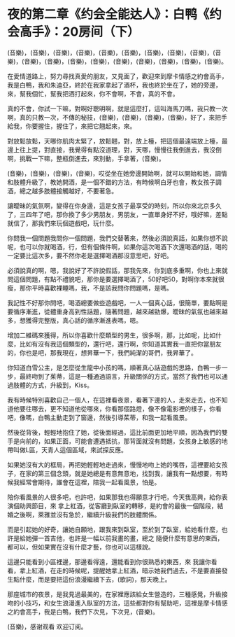 # 夜的第二章《约会全能达人》：白鸭《约会高手》：20房间（下）

(音樂)，(音樂)，(音樂)，(音樂)，(音樂)，(音樂)，(音樂)，(音樂)，(音樂)，(音樂)，(音樂)，(音樂)，(音樂)，(音樂)，(音樂)，(音樂)，(音樂)，(音樂)，(音樂)。

在愛情道路上，努力尋找真愛的朋友，又見面了，歡迎來到摩卡情感之約會高手，我是白鴨，我和朱迪亞，終於在我家拿起了酒杯，我也終於坐在了，她的旁邊，來，幫我個忙，幫我把酒打起來，你不會啊，不會，真的不會。

真的不會，你試一下嘛，對啊好聰明啊，就是這麼打，這叫海馬刀嗎，我只教一次啊，真的只教一次，不傳的秘技，(音樂)，(音樂)，(音樂)，(音樂)，好了，來把手給我，你要握住，握住了，來把它翹起來，來。

對放鬆放鬆，天哪你肌肉太緊了，放鬆翹，對，放上檯，把這個最遠端放上檯，最邊上往上提，對直接，我覺得有點沒道理，對，天哪，慢慢往我倒進去，我沒倒啊，挑戰一下嘛，整瓶倒進去，來別動，手拿著，(音樂)。

(音樂)，(音樂)，(音樂)，(音樂)，哎從坐在她旁邊開始啊，就可以開始和她，調情和肢體升級了，教她開酒，是一個不錯的方法，有時候啊白牙也會，教女孩子調酒，總之越多肢體接觸越好，不要著急。

讓曖昧的氣氛啊，變得在你身邊，這是女孩子最享受的時刻，所以你來北京多久了，三四年了吧，那你換了多少男朋友，男朋友，一直單身好不好，哦好嘛，差點就信了，那我們來玩個遊戲吧，玩什麼。

你問我一個問題我問你一個問題，我們交替著來，然後必須說真話，如果你想不說呢，也可以你就喝酒，行，但有個條件啊，如果你這次喝酒下次還喝酒的話，喝的一定要比這次多，要不然你老是選擇喝酒那沒意思吧，好吧。

必須說真的啊，嗯，我說好了不許說假話，那我先來，你到底多重啊，你也上來就問這個問題，有點不禮貌吧，那你是要選擇喝酒了，50好吧50，對啊你本來就很瘦，那你平時喜歡裸睡嗎，我，不是該我問你問題嗎，是嗎。

我記性不好那你問吧，喝酒總要做些遊戲吧，一人一個真心話，很簡單，要點啊是要循序漸進，從體重身高到性話題，隨著問題，越來越勁爆，曖昧的氣氛也越來越多，想獲得完整版，真心話的循序漸進表嗎，嗯。

增加二維碼來獲得，所以你喜歡什麼類型的男生，很多啊，那，比如呢，比如什麼，比如有沒有我這個類型的，還行吧，還行啊，你知道其實我一直把你當朋友的，你也是吧，那我現在，想昇華一下，我們純潔的哥們，我昇華了。

你知道白雪公主，是怎麼從生龍中小孩的嗎，順著真心話遊戲的思路，白鴨一步一步，最終吻到了茱蒂，這是一種通過語言，升級關係的方式，當然了我們也可以通過肢體的方式，升級到，Kiss。

我有時候特別喜歡自己一個人，在這裡看夜景，看著下邊的人，走來走去，也不知道他要往哪去，更不知道他從哪來，你看那個路燈，像不像電影裡的樣子，你看吧，像嗎，白鴨主動走到了窗邊，然後引導茱蒂，和我一起看風景。

然後從背後，輕輕地抱住了她，從後面經過，這比前面更加地平順，因為我們的雙手是向前的，如果正面，可能會遭遇抵抗，那背面就沒有問題，女孩身上敏感的地帶叫做L區，天青人這個區域，來試探反應。

如果她沒有大的框局，再把她輕輕地走過來，慢慢地吻上她的嘴唇，這裡要給女孩子，在家的第三個念頭，就是她總是有意無意地，找到我，讓我有一點想要，有時候我經常會期待，誰會在這裡，陪我一起看風景，怕是。

陪你看風景的人很多吧，也許吧，如果那我也得願意才行吧，今天我高興，給你表演個助興節目，來 拿上紅酒，從客廳到臥室的轉移，是約會的最後一個階段，結婚之後啊，萊雅並沒有急於，繼續升級我們的肢體關係。

而是引起她的好奇，讓她自願地，跟我來到臥室，至於到了臥室，給她看什麼，也許是給她彈一首吉他，也許是一幅以前我畫的畫，總之 隨便什麼有意思的東西，都可以，但如果實在沒有什麼才藝，你也可以這樣說。

這邊只能看到小區裡邊，那邊看得遠，還能看到你很熟悉的東西，來 我讓你看看，拿上紅酒，在走的時候呢，提醒她拿上紅酒，暗示她我們過去，不是要直接發生點什麼，而是要把這份浪漫繼續下去，(歌詞)，那天晚上。

那座城市的夜景，是我見過最美的，在家裡應該給女生營造的，三種感覺，升級接吻的小技巧，和女生浪漫進入臥室的方法，這些都對你有幫助吧，這裡是摩卡情感之約會高手，我是白鴨，我們下次見，下次見，(音樂)。

(音樂)，感谢观看 欢迎订阅。